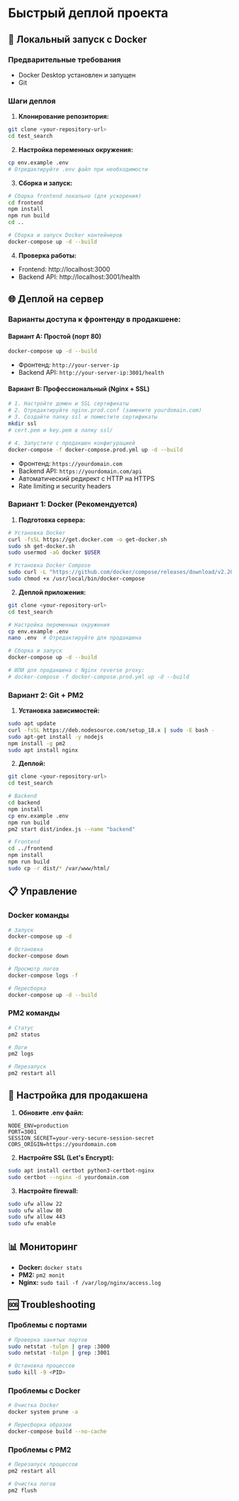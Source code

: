 # Быстрый деплой проекта

## 🚀 Локальный запуск с Docker

### Предварительные требования
- Docker Desktop установлен и запущен
- Git

### Шаги деплоя

1. **Клонирование репозитория:**
```bash
git clone <your-repository-url>
cd test_search
```

2. **Настройка переменных окружения:**
```bash
cp env.example .env
# Отредактируйте .env файл при необходимости
```

3. **Сборка и запуск:**
```bash
# Сборка frontend локально (для ускорения)
cd frontend
npm install
npm run build
cd ..

# Сборка и запуск Docker контейнеров
docker-compose up -d --build
```

4. **Проверка работы:**
- Frontend: http://localhost:3000
- Backend API: http://localhost:3001/health

## 🌐 Деплой на сервер

### Варианты доступа к фронтенду в продакшене:

#### **Вариант A: Простой (порт 80)**
```bash
docker-compose up -d --build
```
- Фронтенд: `http://your-server-ip`
- Backend API: `http://your-server-ip:3001/health`

#### **Вариант B: Профессиональный (Nginx + SSL)**
```bash
# 1. Настройте домен и SSL сертификаты
# 2. Отредактируйте nginx.prod.conf (замените yourdomain.com)
# 3. Создайте папку ssl и поместите сертификаты
mkdir ssl
# cert.pem и key.pem в папку ssl/

# 4. Запустите с продакшен конфигурацией
docker-compose -f docker-compose.prod.yml up -d --build
```
- Фронтенд: `https://yourdomain.com`
- Backend API: `https://yourdomain.com/api`
- Автоматический редирект с HTTP на HTTPS
- Rate limiting и security headers

### Вариант 1: Docker (Рекомендуется)

1. **Подготовка сервера:**
```bash
# Установка Docker
curl -fsSL https://get.docker.com -o get-docker.sh
sudo sh get-docker.sh
sudo usermod -aG docker $USER

# Установка Docker Compose
sudo curl -L "https://github.com/docker/compose/releases/download/v2.20.0/docker-compose-$(uname -s)-$(uname -m)" -o /usr/local/bin/docker-compose
sudo chmod +x /usr/local/bin/docker-compose
```

2. **Деплой приложения:**
```bash
git clone <your-repository-url>
cd test_search

# Настройка переменных окружения
cp env.example .env
nano .env  # Отредактируйте для продакшена

# Сборка и запуск
docker-compose up -d --build

# ИЛИ для продакшена с Nginx reverse proxy:
# docker-compose -f docker-compose.prod.yml up -d --build
```

### Вариант 2: Git + PM2

1. **Установка зависимостей:**
```bash
sudo apt update
curl -fsSL https://deb.nodesource.com/setup_18.x | sudo -E bash -
sudo apt-get install -y nodejs
npm install -g pm2
sudo apt install nginx
```

2. **Деплой:**
```bash
git clone <your-repository-url>
cd test_search

# Backend
cd backend
npm install
cp env.example .env
npm run build
pm2 start dist/index.js --name "backend"

# Frontend
cd ../frontend
npm install
npm run build
sudo cp -r dist/* /var/www/html/
```

## 📋 Управление

### Docker команды
```bash
# Запуск
docker-compose up -d

# Остановка
docker-compose down

# Просмотр логов
docker-compose logs -f

# Пересборка
docker-compose up -d --build
```

### PM2 команды
```bash
# Статус
pm2 status

# Логи
pm2 logs

# Перезапуск
pm2 restart all
```

## 🔧 Настройка для продакшена

1. **Обновите .env файл:**
```env
NODE_ENV=production
PORT=3001
SESSION_SECRET=your-very-secure-session-secret
CORS_ORIGIN=https://yourdomain.com
```

2. **Настройте SSL (Let's Encrypt):**
```bash
sudo apt install certbot python3-certbot-nginx
sudo certbot --nginx -d yourdomain.com
```

3. **Настройте firewall:**
```bash
sudo ufw allow 22
sudo ufw allow 80
sudo ufw allow 443
sudo ufw enable
```

## 📊 Мониторинг

- **Docker:** `docker stats`
- **PM2:** `pm2 monit`
- **Nginx:** `sudo tail -f /var/log/nginx/access.log`

## 🆘 Troubleshooting

### Проблемы с портами
```bash
# Проверка занятых портов
sudo netstat -tulpn | grep :3000
sudo netstat -tulpn | grep :3001

# Остановка процессов
sudo kill -9 <PID>
```

### Проблемы с Docker
```bash
# Очистка Docker
docker system prune -a

# Пересборка образов
docker-compose build --no-cache
```

### Проблемы с PM2
```bash
# Перезапуск процессов
pm2 restart all

# Очистка логов
pm2 flush
```

